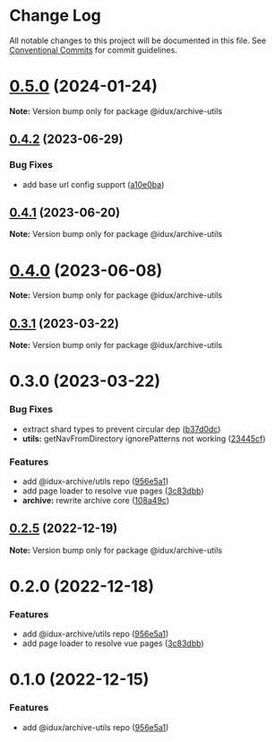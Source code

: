 # Change Log

All notable changes to this project will be documented in this file.
See [Conventional Commits](https://conventionalcommits.org) for commit guidelines.

# [0.5.0](https://github.com/IDuxFE/archive/compare/v0.4.2...v0.5.0) (2024-01-24)

**Note:** Version bump only for package @idux/archive-utils

## [0.4.2](https://github.com/IDuxFE/archive/compare/v0.4.0...v0.4.2) (2023-06-29)

### Bug Fixes

- add base url config support ([a10e0ba](https://github.com/IDuxFE/archive/commit/a10e0ba3344c6f9826a7116c6e63698829a07d0b))

## [0.4.1](https://github.com/IDuxFE/archive/compare/v0.4.0...v0.4.1) (2023-06-20)

**Note:** Version bump only for package @idux/archive-utils

# [0.4.0](https://github.com/IDuxFE/archive/compare/v0.3.1...v0.4.0) (2023-06-08)

**Note:** Version bump only for package @idux/archive-utils

## [0.3.1](https://github.com/IDuxFE/archive/compare/v0.3.0...v0.3.1) (2023-03-22)

**Note:** Version bump only for package @idux/archive-utils

# 0.3.0 (2023-03-22)

### Bug Fixes

- extract shard types to prevent circular dep ([b37d0dc](https://github.com/IDuxFE/archive/commit/b37d0dc5f498150167605add2882e3805bb73862))
- **utils:** getNavFromDirectory ignorePatterns not working ([23445cf](https://github.com/IDuxFE/archive/commit/23445cfd0c27ad27c6839ba0bafa1ebd7d74e56c))

### Features

- add @idux-archive/utils repo ([956e5a1](https://github.com/IDuxFE/archive/commit/956e5a118a03609edc1b3e6447407903c8e61e1d))
- add page loader to resolve vue pages ([3c83dbb](https://github.com/IDuxFE/archive/commit/3c83dbbbc3c11527fd1edc19bd4c7a1b2c4c546a))
- **archive:** rewrite archive core ([108a49c](https://github.com/IDuxFE/archive/commit/108a49c4957080f162a664c6a32ed51ac64d9bd5))

## [0.2.5](https://github.com/IDuxFE/archive/compare/v0.2.4...v0.2.5) (2022-12-19)

**Note:** Version bump only for package @idux/archive-utils

# 0.2.0 (2022-12-18)

### Features

- add @idux-archive/utils repo ([956e5a1](https://github.com/IDuxFE/archive/commit/956e5a118a03609edc1b3e6447407903c8e61e1d))
- add page loader to resolve vue pages ([3c83dbb](https://github.com/IDuxFE/archive/commit/3c83dbbbc3c11527fd1edc19bd4c7a1b2c4c546a))

# 0.1.0 (2022-12-15)

### Features

- add @idux/archive-utils repo ([956e5a1](https://github.com/IDuxFE/archive/commit/956e5a118a03609edc1b3e6447407903c8e61e1d))
